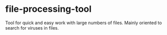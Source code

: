 # file-processing-tool
Tool for quick and easy work with large numbers of files. Mainly oriented to search for viruses in files.
